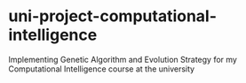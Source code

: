 # uni-project-computational-intelligence
Implementing Genetic Algorithm and Evolution Strategy for my Computational Intelligence course at the university

